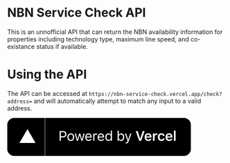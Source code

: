 # NBN Service Check API

This is an unnofficial API that can return the NBN availability information for properties including technology type, maximum line speed, and co-existance status if available.

# Using the API

The API can be accessed at `https://nbn-service-check.vercel.app/check?address=` and will automatically attempt to match any input to a valid address.

[![Powered by Vercel](https://raw.githubusercontent.com/LukePrior/nbn-availability-extension/main/powered-by-vercel.svg)](https://vercel.com/)
